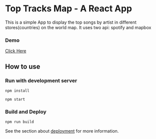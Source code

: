 # Top Tracks Map - A React App

This is a simple App to display the top songs by artist in different stores(countries) on the world map. It uses two api: spotify and mapbox

### Demo
[Click Here](http://toptracksmap.chauha31.myweb.cs.uwindsor.ca/app)

## How to use
### Run with development server
`npm install`

`npm start`

### Build and Deploy
`npm run build`

See the section about [deployment](https://facebook.github.io/create-react-app/docs/deployment) for more information.


